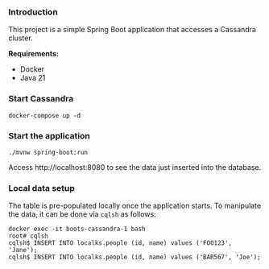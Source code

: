### Introduction

This project is a simple Spring Boot application that accesses a Cassandra cluster.

**Requirements:**

- Docker
- Java 21

### Start Cassandra

```shell
docker-compose up -d
```

### Start the application

```shell
./mvnw spring-boot:run
```

Access http://localhost:8080 to see the data just inserted into the database.

### Local data setup

The table is pre-populated locally once the application starts. To manipulate the data, it can
be done via `cqlsh` as follows:

```shell
docker exec -it boots-cassandra-1 bash
root# cqlsh
cqlsh$ INSERT INTO localks.people (id, name) values ('FOO123', 'Jane');
cqlsh$ INSERT INTO localks.people (id, name) values ('BAR567', 'Joe');
```
